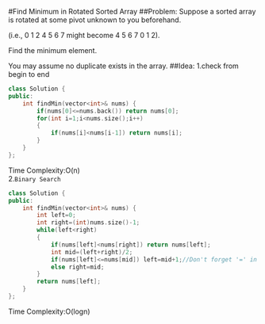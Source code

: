 #Find Minimum in Rotated Sorted Array
##Problem:
Suppose a sorted array is rotated at some pivot unknown to you beforehand.

(i.e., 0 1 2 4 5 6 7 might become 4 5 6 7 0 1 2).

Find the minimum element.

You may assume no duplicate exists in the array.
##Idea:
1.check from begin to end
```cpp
class Solution {
public:
    int findMin(vector<int>& nums) {
        if(nums[0]<=nums.back()) return nums[0];
        for(int i=1;i<nums.size();i++)
        {
            if(nums[i]<nums[i-1]) return nums[i];
        }
    }
};
```
Time Complexity:O(n)  
2.`Binary Search`
```cpp
class Solution {
public:
    int findMin(vector<int>& nums) {
        int left=0;
        int right=(int)nums.size()-1;
        while(left<right)
        {
            if(nums[left]<nums[right]) return nums[left];
            int mid=(left+right)/2;
            if(nums[left]<=nums[mid]) left=mid+1;//Don't forget '=' in '<='
            else right=mid;
        }
        return nums[left];
    }
};
```
Time Complexity:O(logn)

